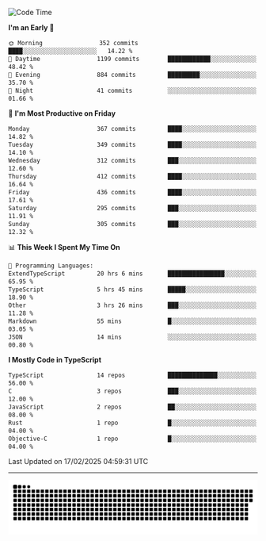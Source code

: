 <!--
<picture>
  <source
    srcset="https://github-readme-stats.vercel.app/api?username=kevinxft&show_icons=true&theme=dark"
    media="(prefers-color-scheme: dark)"
  />
  <source
    srcset="https://github-readme-stats.vercel.app/api?username=kevinxft&show_icons=true"
    media="(prefers-color-scheme: light), (prefers-color-scheme: no-preference)"
  />
  <img src="https://github-readme-stats.vercel.app/api?username=kevinxft&show_icons=true" />
</picture>
-->

<!--START_SECTION:waka-->
![Code Time](http://img.shields.io/badge/Code%20Time-3%2C103%20hrs%2044%20mins-blue)

**I'm an Early 🐤** 

```text
🌞 Morning                352 commits         ████░░░░░░░░░░░░░░░░░░░░░   14.22 % 
🌆 Daytime                1199 commits        ████████████░░░░░░░░░░░░░   48.42 % 
🌃 Evening                884 commits         █████████░░░░░░░░░░░░░░░░   35.70 % 
🌙 Night                  41 commits          ░░░░░░░░░░░░░░░░░░░░░░░░░   01.66 % 
```
📅 **I'm Most Productive on Friday** 

```text
Monday                   367 commits         ████░░░░░░░░░░░░░░░░░░░░░   14.82 % 
Tuesday                  349 commits         ████░░░░░░░░░░░░░░░░░░░░░   14.10 % 
Wednesday                312 commits         ███░░░░░░░░░░░░░░░░░░░░░░   12.60 % 
Thursday                 412 commits         ████░░░░░░░░░░░░░░░░░░░░░   16.64 % 
Friday                   436 commits         ████░░░░░░░░░░░░░░░░░░░░░   17.61 % 
Saturday                 295 commits         ███░░░░░░░░░░░░░░░░░░░░░░   11.91 % 
Sunday                   305 commits         ███░░░░░░░░░░░░░░░░░░░░░░   12.32 % 
```


📊 **This Week I Spent My Time On** 

```text
💬 Programming Languages: 
ExtendTypeScript         20 hrs 6 mins       ████████████████░░░░░░░░░   65.95 % 
TypeScript               5 hrs 45 mins       █████░░░░░░░░░░░░░░░░░░░░   18.90 % 
Other                    3 hrs 26 mins       ███░░░░░░░░░░░░░░░░░░░░░░   11.28 % 
Markdown                 55 mins             █░░░░░░░░░░░░░░░░░░░░░░░░   03.05 % 
JSON                     14 mins             ░░░░░░░░░░░░░░░░░░░░░░░░░   00.80 % 
```

**I Mostly Code in TypeScript** 

```text
TypeScript               14 repos            ██████████████░░░░░░░░░░░   56.00 % 
C                        3 repos             ███░░░░░░░░░░░░░░░░░░░░░░   12.00 % 
JavaScript               2 repos             ██░░░░░░░░░░░░░░░░░░░░░░░   08.00 % 
Rust                     1 repo              █░░░░░░░░░░░░░░░░░░░░░░░░   04.00 % 
Objective-C              1 repo              █░░░░░░░░░░░░░░░░░░░░░░░░   04.00 % 
```




 Last Updated on 17/02/2025 04:59:31 UTC
<!--END_SECTION:waka-->

---

<picture>
  <source media="(prefers-color-scheme: dark)" srcset="https://raw.githubusercontent.com/kevinxft/kevinxft/output/github-contribution-grid-snake-dark.svg">
  <source media="(prefers-color-scheme: light)" srcset="https://raw.githubusercontent.com/kevinxft/kevinxft/output/github-contribution-grid-snake.svg">
  <img alt="github contribution grid snake animation" src="https://raw.githubusercontent.com/kevinxft/kevinxft/output/github-contribution-grid-snake.svg">
</picture>